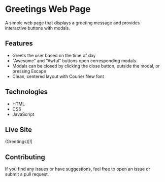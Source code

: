 # Greetings Web Page
A simple web page that displays a greeting message and provides interactive buttons with modals.

## Features
- Greets the user based on the time of day
- "Awesome" and "Awful" buttons open corresponding modals
- Modals can be closed by clicking the close button, outside the modal, or pressing Escape
- Clean, centered layout with Courier New font

## Technologies
- HTML
- CSS
- JavaScript

## Live Site
(Greetings)[!]

## Contributing
If you find any issues or have suggestions, feel free to open an issue or submit a pull request.
